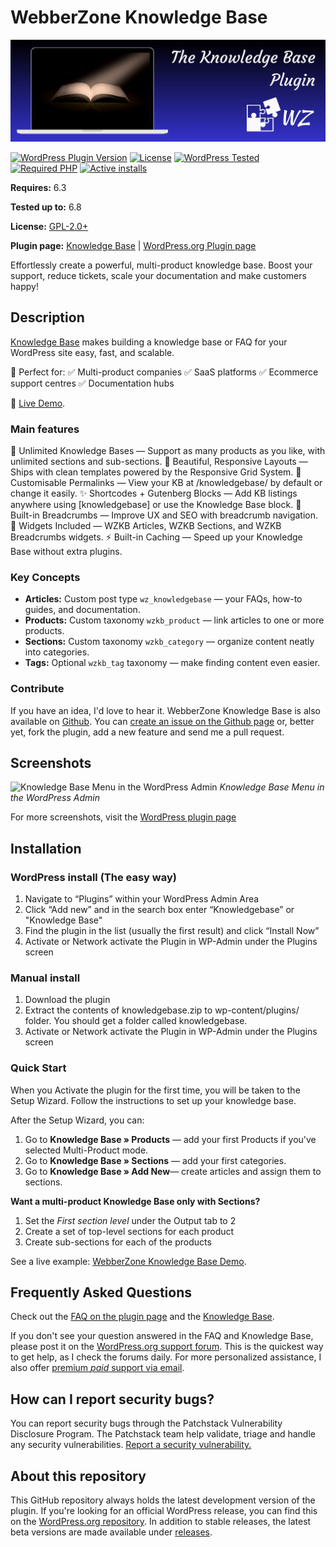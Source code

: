 # WebberZone Knowledge Base

![Knowledge Base](https://raw.githubusercontent.com/WebberZone/knowledgebase/master/wporg-assets/banner-1544x500.png)

[![WordPress Plugin Version](https://img.shields.io/wordpress/plugin/v/knowledgebase.svg?style=flat-square)](https://wordpress.org/plugins/knowledgebase/)
[![License](https://img.shields.io/badge/license-GPL_v2%2B-orange.svg?style=flat-square)](https://opensource.org/licenses/GPL-2.0)
[![WordPress Tested](https://img.shields.io/wordpress/v/knowledgebase.svg?style=flat-square)](https://wordpress.org/plugins/knowledgebase/)
[![Required PHP](https://img.shields.io/wordpress/plugin/required-php/knowledgebase?style=flat-square)](https://wordpress.org/plugins/knowledgebase/)
[![Active installs](https://img.shields.io/wordpress/plugin/installs/knowledgebase?style=flat-square)](https://wordpress.org/plugins/knowledgebase/)

__Requires:__ 6.3

__Tested up to:__ 6.8

__License:__ [GPL-2.0+](http://www.gnu.org/licenses/gpl-2.0.html)

__Plugin page:__ [Knowledge Base](https://webberzone.com/plugins/knowledgebase/) | [WordPress.org Plugin page](https://wordpress.org/plugins/knowledgebase/)

Effortlessly create a powerful, multi-product knowledge base. Boost your support, reduce tickets, scale your documentation and make customers happy!

## Description

[Knowledge Base](https://webberzone.com/plugins/knowledgebase/) makes building a knowledge base or FAQ for your WordPress site easy, fast, and scalable.

🎯 Perfect for:
✅ Multi-product companies
✅ SaaS platforms
✅ Ecommerce support centres
✅ Documentation hubs

🔎 [Live Demo](https://webberzone.com/support/knowledgebase/).

### Main features

🚀 Unlimited Knowledge Bases — Support as many products as you like, with unlimited sections and sub-sections.
🎨 Beautiful, Responsive Layouts — Ships with clean templates powered by the Responsive Grid System.
🔗 Customisable Permalinks — View your KB at /knowledgebase/ by default or change it easily.
✨ Shortcodes + Gutenberg Blocks — Add KB listings anywhere using [knowledgebase] or use the Knowledge Base block.
🧭 Built-in Breadcrumbs — Improve UX and SEO with breadcrumb navigation.
🧩 Widgets Included — WZKB Articles, WZKB Sections, and WZKB Breadcrumbs widgets.
⚡ Built-in Caching — Speed up your Knowledge Base without extra plugins.

### Key Concepts

* __Articles:__ Custom post type `wz_knowledgebase` — your FAQs, how-to guides, and documentation.
* __Products:__ Custom taxonomy `wzkb_product` — link articles to one or more products.
* __Sections:__ Custom taxonomy `wzkb_category` — organize content neatly into categories.
* __Tags:__ Optional `wzkb_tag` taxonomy — make finding content even easier.

### Contribute

If you have an idea, I'd love to hear it. WebberZone Knowledge Base is also available on [Github](https://github.com/WebberZone/knowledgebase). You can [create an issue on the Github page](https://github.com/WebberZone/knowledgebase/issues) or, better yet, fork the plugin, add a new feature and send me a pull request.

## Screenshots

![Knowledge Base Menu in the WordPress Admin](https://raw.githubusercontent.com/WebberZone/knowledgebase/master/wporg-assets/screenshot-1.png)
*Knowledge Base Menu in the WordPress Admin*

For more screenshots, visit the [WordPress plugin page](http://wordpress.org/plugins/knowledgebase/screenshots/)

## Installation

### WordPress install (The easy way)

1. Navigate to “Plugins” within your WordPress Admin Area
2. Click “Add new” and in the search box enter “Knowledgebase” or "Knowledge Base"
3. Find the plugin in the list (usually the first result) and click “Install Now”
4. Activate or Network activate the Plugin in WP-Admin under the Plugins screen

### Manual install

1. Download the plugin
2. Extract the contents of knowledgebase.zip to wp-content/plugins/ folder. You should get a folder called knowledgebase.
3. Activate or Network activate the Plugin in WP-Admin under the Plugins screen

### Quick Start

When you Activate the plugin for the first time, you will be taken to the Setup Wizard. Follow the instructions to set up your knowledge base.

After the Setup Wizard, you can:

1. Go to __Knowledge Base &raquo; Products__ — add your first Products if you've selected Multi-Product mode.
2. Go to __Knowledge Base &raquo; Sections__ — add your first categories.
3. Go to __Knowledge Base &raquo; Add New__— create articles and assign them to sections.

__Want a multi-product Knowledge Base only with Sections?__

1. Set the *First section level* under the Output tab to 2
2. Create a set of top-level sections for each product
3. Create sub-sections for each of the products

See a live example: [WebberZone Knowledge Base Demo](https://webberzone.com/support/knowledgebase/).

## Frequently Asked Questions

Check out the [FAQ on the plugin page](http://wordpress.org/plugins/knowledgebase/faq/) and the [Knowledge Base](https://webberzone.com/support/section/knowledgebase/).

If you don't see your question answered in the FAQ and Knowledge Base, please post it on the [WordPress.org support forum](http://wordpress.org/support/plugin/knowledgebase). This is the quickest way to get help, as I check the forums daily. For more personalized assistance, I also offer [premium *paid* support via email](https://webberzone.com/support/).

## How can I report security bugs?

You can report security bugs through the Patchstack Vulnerability Disclosure Program. The Patchstack team help validate, triage and handle any security vulnerabilities. [Report a security vulnerability.](https://patchstack.com/database/vdp/knowledgebase)

## About this repository

This GitHub repository always holds the latest development version of the plugin. If you're looking for an official WordPress release, you can find this on the [WordPress.org repository](http://wordpress.org/plugins/knowledgebase). In addition to stable releases, the latest beta versions are made available under [releases](https://github.com/WebberZone/knowledgebase/releases).
